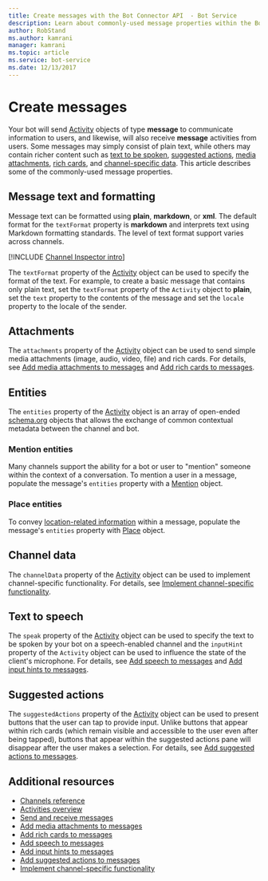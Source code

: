 ```yaml
---
title: Create messages with the Bot Connector API  - Bot Service
description: Learn about commonly-used message properties within the Bot Connector API. 
author: RobStand
ms.author: kamrani
manager: kamrani
ms.topic: article
ms.service: bot-service
ms.date: 12/13/2017
---
```


# Create messages

Your bot will send [Activity][] objects of type **message** to communicate information to users, and likewise, will also receive **message** activities from users. Some messages may simply consist of plain text, while others may contain richer content such as [text to be spoken](bot-framework-rest-connector-text-to-speech.md), [suggested actions](bot-framework-rest-connector-add-suggested-actions.md), [media attachments](bot-framework-rest-connector-add-media-attachments.md), [rich cards](bot-framework-rest-connector-add-rich-cards.md), and [channel-specific data](bot-framework-rest-connector-channeldata.md). This article describes some of the commonly-used message properties.

## Message text and formatting

Message text can be formatted using **plain**, **markdown**, or **xml**. The default format for the `textFormat` property is **markdown** and interprets text using Markdown formatting standards. The level of text format support varies across channels. 

[!INCLUDE [Channel Inspector intro](~/includes/snippet-channel-inspector.md)]

The `textFormat` property of the [Activity][] object can be used to specify the format of the text. For example, to create a basic message that contains only plain text, set the `textFormat` property of the `Activity` object to **plain**, set the `text` property to the contents of the message and set the `locale` property to the locale of the sender. 

## Attachments

The `attachments` property of the [Activity][] object can be used to send simple media attachments 
(image, audio, video, file) and rich cards. For details, see [Add media attachments to messages](bot-framework-rest-connector-add-media-attachments.md) and [Add rich cards to messages](bot-framework-rest-connector-add-rich-cards.md).

## Entities

The `entities` property of the [Activity][] object is an array of open-ended <a href="http://schema.org/" target="_blank">schema.org</a> objects that allows the exchange of common contextual metadata between the channel and bot.

### Mention entities

Many channels support the ability for a bot or user to "mention" someone within the context of a conversation. 
To mention a user in a message, populate the message's `entities` property with a [Mention][] object. 

### Place entities

To convey <a href="https://schema.org/Place" target="_blank">location-related information</a> within a message, populate the message's `entities` property with [Place][] object. 

## Channel data

The `channelData` property of the [Activity][] object can be used to implement channel-specific functionality. 
For details, see [Implement channel-specific functionality](bot-framework-rest-connector-channeldata.md).

## Text to speech

The `speak` property of the [Activity][] object can be used to specify the text to be spoken by your bot on a speech-enabled channel and the `inputHint` property of the `Activity` object can be used to influence the state of the client's microphone. For details, see [Add speech to messages](bot-framework-rest-connector-text-to-speech.md) and [Add input hints to messages](bot-framework-rest-connector-add-input-hints.md).

## Suggested actions

The `suggestedActions` property of the [Activity][] object can be used to present buttons that the user can tap to provide input. Unlike buttons that appear within rich cards (which remain visible and accessible to the user even after being tapped), buttons that appear within the suggested actions pane will disappear after the user makes a selection. For details, see [Add suggested actions to messages](bot-framework-rest-connector-add-suggested-actions.md).

## Additional resources

- [Channels reference][ChannelInspector]
- [Activities overview](https://aka.ms/botSpecs-activitySchema)
- [Send and receive messages](bot-framework-rest-connector-send-and-receive-messages.md)
- [Add media attachments to messages](bot-framework-rest-connector-add-media-attachments.md)
- [Add rich cards to messages](bot-framework-rest-connector-add-rich-cards.md)
- [Add speech to messages](bot-framework-rest-connector-text-to-speech.md)
- [Add input hints to messages](bot-framework-rest-connector-add-input-hints.md)
- [Add suggested actions to messages](bot-framework-rest-connector-add-suggested-actions.md)
- [Implement channel-specific functionality](bot-framework-rest-connector-channeldata.md)

[ChannelInspector]: ../bot-service-channels-reference.md
[textFormating]: ../bot-service-channel-inspector.md#text-formatting

[Activity]: bot-framework-rest-connector-api-reference.md#activity-object
[Mention]: bot-framework-rest-connector-api-reference.md#mention-object
[Place]: bot-framework-rest-connector-api-reference.md#place-object

